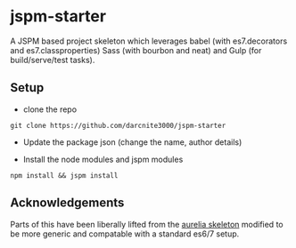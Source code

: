 # jspm-starter

A JSPM based project skeleton which leverages babel (with es7.decorators and es7.classproperties) Sass (with bourbon and neat) and Gulp (for build/serve/test tasks).

## Setup

 - clone the repo

```
git clone https://github.com/darcnite3000/jspm-starter
```

 - Update the package json (change the name, author details)

 - Install the node modules and jspm modules

```
npm install && jspm install
```


## Acknowledgements

Parts of this have been liberally lifted from the [aurelia skeleton](https://github.com/aurelia/skeleton-navigation) modified to be more generic and compatable with a standard es6/7 setup.
